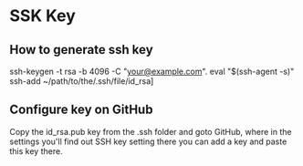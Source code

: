 # SSK Key

<!-- Generate ssh key: -->

## How to generate ssh key

ssh-keygen -t rsa -b 4096 -C "your@example.com".
eval "$(ssh-agent -s)"
ssh-add ~/path/to/the/.ssh/file/id_rsa]

## Configure key on GitHub

Copy the id_rsa.pub key from the .ssh folder and goto GitHub, where in the settings you'll find out SSH key setting there you can add a key and paste this key there.